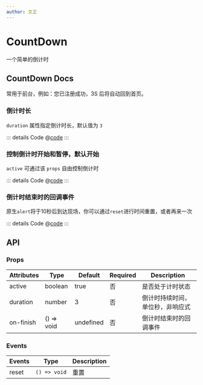 ```yaml
---
author: 文正
---
```


# CountDown

一个简单的倒计时

## CountDown Docs

常用于前台，例如：您已注册成功，3S 后将自动回到首页。

### 倒计时长

`duration` 属性指定倒计时长，默认值为 `3`

<Preview>
  <CountDownDuration />
</Preview>

::: details Code
@[code](../../components/count-down/duration.vue)
:::

### 控制倒计时开始和暂停，默认开始

`active` 可通过该 `props` 自由控制倒计时

<Preview>
  <CountDownActive/>
</Preview>

::: details Code
@[code](../../components/count-down/active.vue)
:::

### 倒计时结束时的回调事件

原生`alert`将于10秒后到达现场，你可以通过`reset`进行时间重置，或者再来一次

<Preview>
  <CountDownOnFinish/>
</Preview>

::: details Code
@[code](../../components/count-down/active.vue)
:::

##  API

### Props

| Attributes | Type       | Default   | Required | Description                      |
| ---------- | ---------- | --------- | -------- | -------------------------------- |
| active     | boolean    | true      | 否       | 是否处于计时状态                 |
| duration   | number     | 3         | 否       | 倒计时持续时间，单位秒，非响应式 |
| on-finish  | () => void | undefined | 否       | 倒计时结束时的回调事件           |

### Events

| Events | Type         | Description |
| ------ | ------------ | ----------- |
| reset  | `() => void` | 重置        |

